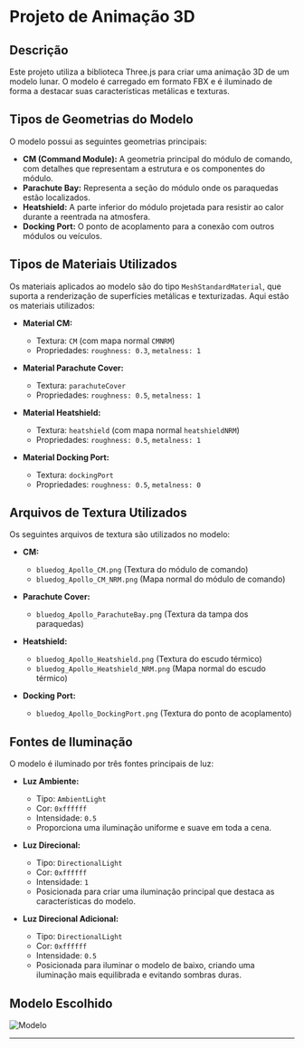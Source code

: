 # Projeto de Animação 3D

## Descrição

Este projeto utiliza a biblioteca Three.js para criar uma animação 3D de um modelo lunar. O modelo é carregado em formato FBX e é iluminado de forma a destacar suas características metálicas e texturas. 

## Tipos de Geometrias do Modelo

O modelo possui as seguintes geometrias principais:

- **CM (Command Module):** A geometria principal do módulo de comando, com detalhes que representam a estrutura e os componentes do módulo.
- **Parachute Bay:** Representa a seção do módulo onde os paraquedas estão localizados.
- **Heatshield:** A parte inferior do módulo projetada para resistir ao calor durante a reentrada na atmosfera.
- **Docking Port:** O ponto de acoplamento para a conexão com outros módulos ou veículos.

## Tipos de Materiais Utilizados

Os materiais aplicados ao modelo são do tipo `MeshStandardMaterial`, que suporta a renderização de superfícies metálicas e texturizadas. Aqui estão os materiais utilizados:

- **Material CM:** 
  - Textura: `CM` (com mapa normal `CMNRM`)
  - Propriedades: `roughness: 0.3`, `metalness: 1`

- **Material Parachute Cover:** 
  - Textura: `parachuteCover`
  - Propriedades: `roughness: 0.5`, `metalness: 1`

- **Material Heatshield:** 
  - Textura: `heatshield` (com mapa normal `heatshieldNRM`)
  - Propriedades: `roughness: 0.5`, `metalness: 1`

- **Material Docking Port:** 
  - Textura: `dockingPort`
  - Propriedades: `roughness: 0.5`, `metalness: 0`

## Arquivos de Textura Utilizados

Os seguintes arquivos de textura são utilizados no modelo:

- **CM:**
  - `bluedog_Apollo_CM.png` (Textura do módulo de comando)
  - `bluedog_Apollo_CM_NRM.png` (Mapa normal do módulo de comando)

- **Parachute Cover:**
  - `bluedog_Apollo_ParachuteBay.png` (Textura da tampa dos paraquedas)

- **Heatshield:**
  - `bluedog_Apollo_Heatshield.png` (Textura do escudo térmico)
  - `bluedog_Apollo_Heatshield_NRM.png` (Mapa normal do escudo térmico)

- **Docking Port:**
  - `bluedog_Apollo_DockingPort.png` (Textura do ponto de acoplamento)

## Fontes de Iluminação

O modelo é iluminado por três fontes principais de luz:

- **Luz Ambiente:**
  - Tipo: `AmbientLight`
  - Cor: `0xffffff`
  - Intensidade: `0.5`
  - Proporciona uma iluminação uniforme e suave em toda a cena.

- **Luz Direcional:**
  - Tipo: `DirectionalLight`
  - Cor: `0xffffff`
  - Intensidade: `1`
  - Posicionada para criar uma iluminação principal que destaca as características do modelo. 

- **Luz Direcional Adicional:**
  - Tipo: `DirectionalLight`
  - Cor: `0xffffff`
  - Intensidade: `0.5`
  - Posicionada para iluminar o modelo de baixo, criando uma iluminação mais equilibrada e evitando sombras duras.

## Modelo Escolhido

![Modelo](https://skfb.ly/oWUZu)

---
